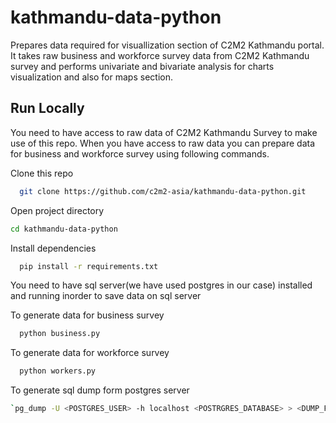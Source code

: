 # kathmandu-data-python
Prepares data required for visuallization section of C2M2 Kathmandu portal. It takes raw business and workforce survey data from C2M2 Kathmandu survey and performs univariate and bivariate analysis for charts visualization and also for maps section.

## Run Locally
You need to have access to raw data of C2M2 Kathmandu Survey to make use of this repo. When you have access to raw data you can prepare data for business and workforce survey using following commands.

Clone this repo
```bash
  git clone https://github.com/c2m2-asia/kathmandu-data-python.git
```

Open project directory
```bash
cd kathmandu-data-python
```
Install dependencies
```bash
  pip install -r requirements.txt
```

You need to have sql server(we have used postgres in our case) installed and running inorder to save data on sql server

To generate data for business survey
```bash
  python business.py
```

To generate data for workforce survey
```bash
  python workers.py
```
To generate sql dump form postgres server
```bash
`pg_dump -U <POSTGRES_USER> -h localhost <POSTRGRES_DATABASE> > <DUMP_FILE_NAME>
```

